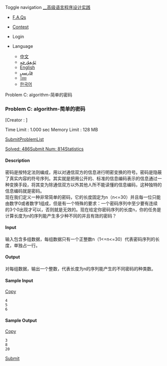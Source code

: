 Toggle navigation [__高级语言程序设计实践](./)

  * [ F.A.Qs](faqs.php)
  * [ Contest](contest.php)

  * Login

  * Language
    * [中文](setlang.php?lang=cn)
    * [ئۇيغۇرچە](setlang.php?lang=ug)
    * [English](setlang.php?lang=en)
    * [فارسی](setlang.php?lang=fa)
    * [ไทย](setlang.php?lang=th)
    * [한국어](setlang.php?lang=ko)

Problem C: algorithm-简单的密码

### Problem C: algorithm-简单的密码

[Creator : ]

Time Limit : 1.000 sec  Memory Limit : 128 MB  
  
[Submit](submitpage.php?cid=1285&pid=2&langmask=2031540)[ProblemList](contest.php?cid=1285)

[Solved: 486](status.php?problem_id=1053&jresult=4)[Submit Num:
814](status.php?problem_id=1053)[Statistics](problemstatus.php?id=1053)

####  Description

密码是按特定法则编成，用以对通信双方的信息进行明密变换的符号。密码是隐蔽了真实内容的符号序列。其实就是把用公开的、标准的信息编码表示的信息通过一种变换手段，将其变为除通信双方以外其他人所不能读懂的信息编码，这种独特的信息编码就是密码。  
现在我们定义一种非常简单的密码，它的长度固定为n（n<=30）并且每一位只能由数字0或者数字1组成，但是有一个特殊的要求：一个密码序列中至少要有连续的3个0出现才可以，否则就是无效的。现在给定你密码序列的长度n，你的任务是计算长度为n的序列能产生多少种不同的并且有效的密码？

####  Input

输入包含多组数据，每组数据只有一个正整数n（1<=n<=30）代表密码序列的长度，单独占一行。

####  Output

对每组数据，输出一个整数，代表长度为n的序列能产生的不同密码的种类数。

####  Sample Input
[Copy](javascript:CopyToClipboard\($\('#sampleinput'\).text\(\)\))

    
    
    4
    5
    6

####  Sample Output
[Copy](javascript:CopyToClipboard\($\('#sampleoutput'\).text\(\)\))

    
    
    3
    8
    20

[Submit](submitpage.php?cid=1285&pid=2&langmask=2031540)

